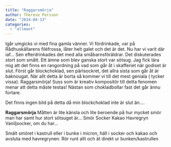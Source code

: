 ```yaml
---
title: "Raggarsmörja"
author: Therese Persson
date: "2014-04-13"
categories: 
  - "allmant"
---
```


Igår umgicks vi med fina gamla vänner. Vi fördrinkade, var på Rådhuskällarens filéfrossa, låter helt galet och det är det. Nu har vi varit där iaf... Sen efterdrinkades det med alla småbarnsföräldrar. Det diskuterades stort som smått. Ett ämne som blev ganska stort var sötsug. Jag fick lära mig att det finns en rangordning på vad som går åt i skafferiet när godiset är slut. Först går blockchoklad, sen pärlsockret, det allra sista som går åt är baknougat. När allt detta är borta så kommer vi till det mest geniala ( tycker vissa). Raggarsmörja! Suss som är kreativ kompositör till detta fenomen menar att detta måste testas! Nästan som chokladbollar fast det går ännu fortare.

Det finns ingen bild på detta då min blockchoklad inte är slut än....

**Raggarsmörja** Måtten är lite känsla och lite beroende på hur mycket smör man har samt hur stort sötsuget är... Smör Socker Kakao Havregryn Vaniljsocker, om du har...

Smält smöret i kastrull eller i bunke i micron, häll i socker och kakao och avsluta med havregrynen. Rör runt allt och ät direkt ur bunken/kastrullen
